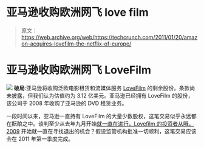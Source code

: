 # 亚马逊收购欧洲网飞 love film 

> 原文：<https://web.archive.org/web/https://techcrunch.com/2011/01/20/amazon-acquires-lovefilm-the-netflix-of-europe/>

# 亚马逊收购欧洲网飞 LoveFilm

![](img/50d85102fbede15b4e86bc08344b804c.png) **破局**:亚马逊将收购泛欧电影租赁和流媒体服务 [LoveFilm](https://web.archive.org/web/20230204190307/http://lovefilm.com/) 的剩余股份。条款尚未披露，但我们认为估值约为 3.12 亿美元。亚马逊已经拥有 LoveFilm 的股份，该公司于 2008 年收购了亚马逊的 DVD 租赁业务。

一段时间以来，亚马逊一直持有 LoveFilm 的大量少数股权，这笔交易似乎永远都在酝酿之中。谈判至少从去年九月开始[就一直在进行，Lovefilm 的投资者从](https://web.archive.org/web/20230204190307/http://uk.reuters.com/article/idUKTRE68I17I20100919)[哦，2009](https://web.archive.org/web/20230204190307/http://eu.beta.techcrunch.com/2009/06/15/lovefilm-to-sell-netflix-in-the-frame/) 开始就一直在寻找退出的机会？假设监管机构批准一切顺利，这笔交易应该会在 2011 年第一季度完成。